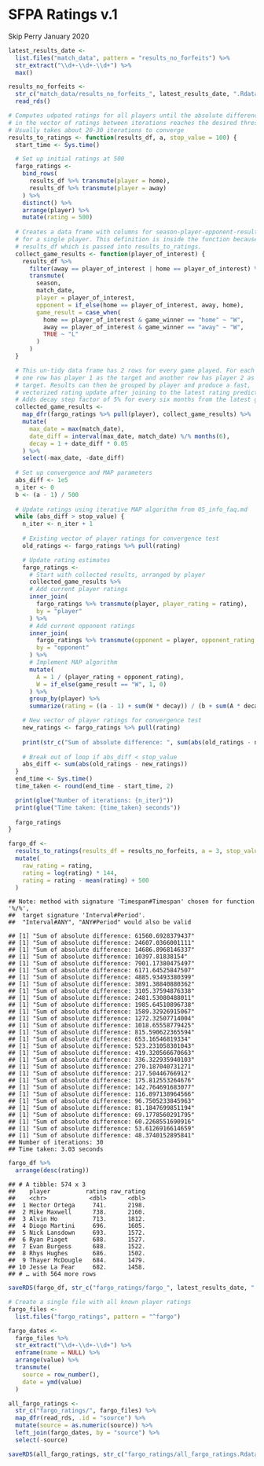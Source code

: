 SFPA Ratings v.1
================
Skip Perry
January 2020

``` r
latest_results_date <- 
  list.files("match_data", pattern = "results_no_forfeits") %>% 
  str_extract("\\d+-\\d+-\\d+") %>% 
  max()

results_no_forfeits <- 
  str_c("match_data/results_no_forfeits_", latest_results_date, ".Rdata") %>% 
  read_rds()

# Computes udpated ratings for all players until the absolute difference 
# in the vector of ratings between iterations reaches the desired threshold
# Usually takes about 20-30 iterations to converge
results_to_ratings <- function(results_df, a, stop_value = 100) {
  start_time <- Sys.time()

  # Set up initial ratings at 500
  fargo_ratings <- 
    bind_rows(
      results_df %>% transmute(player = home), 
      results_df %>% transmute(player = away)
    ) %>% 
    distinct() %>% 
    arrange(player) %>% 
    mutate(rating = 500)
  
  # Creates a data frame with columns for season-player-opponent-result-decay 
  # for a single player. This definition is inside the function because it uses 
  # results_df which is passed into results_to_ratings.
  collect_game_results <- function(player_of_interest) {
    results_df %>% 
      filter(away == player_of_interest | home == player_of_interest) %>% 
      transmute(
        season,
        match_date,
        player = player_of_interest,
        opponent = if_else(home == player_of_interest, away, home),
        game_result = case_when(
          home == player_of_interest & game_winner == "home" ~ "W",
          away == player_of_interest & game_winner == "away" ~ "W",
          TRUE ~ "L"
        )
      )
  }

  # This un-tidy data frame has 2 rows for every game played. For each game, 
  # one row has player 1 as the target and another row has player 2 as the 
  # target. Results can then be grouped by player and produce a fast,
  # vectorized rating update after joining to the latest rating predictions. 
  # Adds decay step factor of 5% for every six months from the latest game. 
  collected_game_results <- 
    map_dfr(fargo_ratings %>% pull(player), collect_game_results) %>% 
    mutate(
      max_date = max(match_date),
      date_diff = interval(max_date, match_date) %/% months(6),
      decay = 1 + date_diff * 0.05
    ) %>% 
    select(-max_date, -date_diff)
  
  # Set up convergence and MAP parameters 
  abs_diff <- 1e5
  n_iter <- 0
  b <- (a - 1) / 500
  
  # Update ratings using iterative MAP algorithm from 05_info_faq.md
  while (abs_diff > stop_value) {
    n_iter <- n_iter + 1
    
    # Existing vector of player ratings for convergence test
    old_ratings <- fargo_ratings %>% pull(rating)

    # Update rating estimates
    fargo_ratings <- 
      # Start with collected results, arranged by player 
      collected_game_results %>%
      # Add current player ratings
      inner_join(
        fargo_ratings %>% transmute(player, player_rating = rating), 
        by = "player"
      ) %>% 
      # Add current opponent ratings
      inner_join(
        fargo_ratings %>% transmute(opponent = player, opponent_rating = rating), 
        by = "opponent"
      ) %>% 
      # Implement MAP algorithm 
      mutate(
        A = 1 / (player_rating + opponent_rating),
        W = if_else(game_result == "W", 1, 0)
      ) %>% 
      group_by(player) %>% 
      summarize(rating = ((a - 1) + sum(W * decay)) / (b + sum(A * decay)))

    # New vector of player ratings for convergence test
    new_ratings <- fargo_ratings %>% pull(rating) 
    
    print(str_c("Sum of absolute difference: ", sum(abs(old_ratings - new_ratings))))
    
    # Break out of loop if abs_diff < stop_value
    abs_diff <- sum(abs(old_ratings - new_ratings))
  }
  end_time <- Sys.time()
  time_taken <- round(end_time - start_time, 2)

  print(glue("Number of iterations: {n_iter}"))
  print(glue("Time taken: {time_taken} seconds"))
  
  fargo_ratings
}
```

``` r
fargo_df <- 
  results_to_ratings(results_df = results_no_forfeits, a = 3, stop_value = 50) %>% 
  mutate(
    raw_rating = rating,
    rating = log(rating) * 144,
    rating = rating - mean(rating) + 500
  )
```

    ## Note: method with signature 'Timespan#Timespan' chosen for function '%/%',
    ##  target signature 'Interval#Period'.
    ##  "Interval#ANY", "ANY#Period" would also be valid

    ## [1] "Sum of absolute difference: 61560.6928379437"
    ## [1] "Sum of absolute difference: 24607.0366001111"
    ## [1] "Sum of absolute difference: 14686.8968146337"
    ## [1] "Sum of absolute difference: 10397.81838154"
    ## [1] "Sum of absolute difference: 7901.17380475497"
    ## [1] "Sum of absolute difference: 6171.64525847507"
    ## [1] "Sum of absolute difference: 4885.93493380399"
    ## [1] "Sum of absolute difference: 3891.38840880362"
    ## [1] "Sum of absolute difference: 3105.37594876338"
    ## [1] "Sum of absolute difference: 2481.53080488011"
    ## [1] "Sum of absolute difference: 1985.64510896738"
    ## [1] "Sum of absolute difference: 1589.32926915067"
    ## [1] "Sum of absolute difference: 1272.32507714004"
    ## [1] "Sum of absolute difference: 1018.65558779425"
    ## [1] "Sum of absolute difference: 815.590622365594"
    ## [1] "Sum of absolute difference: 653.16546819334"
    ## [1] "Sum of absolute difference: 523.231058301043"
    ## [1] "Sum of absolute difference: 419.320566670663"
    ## [1] "Sum of absolute difference: 336.322935940103"
    ## [1] "Sum of absolute difference: 270.187040731271"
    ## [1] "Sum of absolute difference: 217.50446766912"
    ## [1] "Sum of absolute difference: 175.812553264676"
    ## [1] "Sum of absolute difference: 142.764691683077"
    ## [1] "Sum of absolute difference: 116.897138964566"
    ## [1] "Sum of absolute difference: 96.7505233845963"
    ## [1] "Sum of absolute difference: 81.1847699851194"
    ## [1] "Sum of absolute difference: 69.1778560291795"
    ## [1] "Sum of absolute difference: 60.2268551690916"
    ## [1] "Sum of absolute difference: 53.6126916614659"
    ## [1] "Sum of absolute difference: 48.3740152895841"
    ## Number of iterations: 30
    ## Time taken: 3.03 seconds

``` r
fargo_df %>% 
  arrange(desc(rating))
```

    ## # A tibble: 574 x 3
    ##    player          rating raw_rating
    ##    <chr>            <dbl>      <dbl>
    ##  1 Hector Ortega     741.      2198.
    ##  2 Mike Maxwell      738.      2160.
    ##  3 Alvin Ho          713.      1812.
    ##  4 Diogo Martini     696.      1605.
    ##  5 Nick Lansdown     693.      1572.
    ##  6 Ryan Piaget       688.      1527.
    ##  7 Evan Burgess      688.      1522.
    ##  8 Rhys Hughes       686.      1502.
    ##  9 Thayer McDougle   684.      1479.
    ## 10 Jesse La Fear     682.      1458.
    ## # … with 564 more rows

``` r
saveRDS(fargo_df, str_c("fargo_ratings/fargo_", latest_results_date, ".Rdata"))
```

``` r
# Create a single file with all known player ratings
fargo_files <- 
  list.files("fargo_ratings", pattern = "^fargo")

fargo_dates <- 
  fargo_files %>% 
  str_extract("\\d+-\\d+-\\d+") %>% 
  enframe(name = NULL) %>% 
  arrange(value) %>% 
  transmute(
    source = row_number(),
    date = ymd(value)
  )

all_fargo_ratings <- 
  str_c("fargo_ratings/", fargo_files) %>% 
  map_dfr(read_rds, .id = "source") %>% 
  mutate(source = as.numeric(source)) %>% 
  left_join(fargo_dates, by = "source") %>% 
  select(-source)

saveRDS(all_fargo_ratings, str_c("fargo_ratings/all_fargo_ratings.Rdata"))
```
